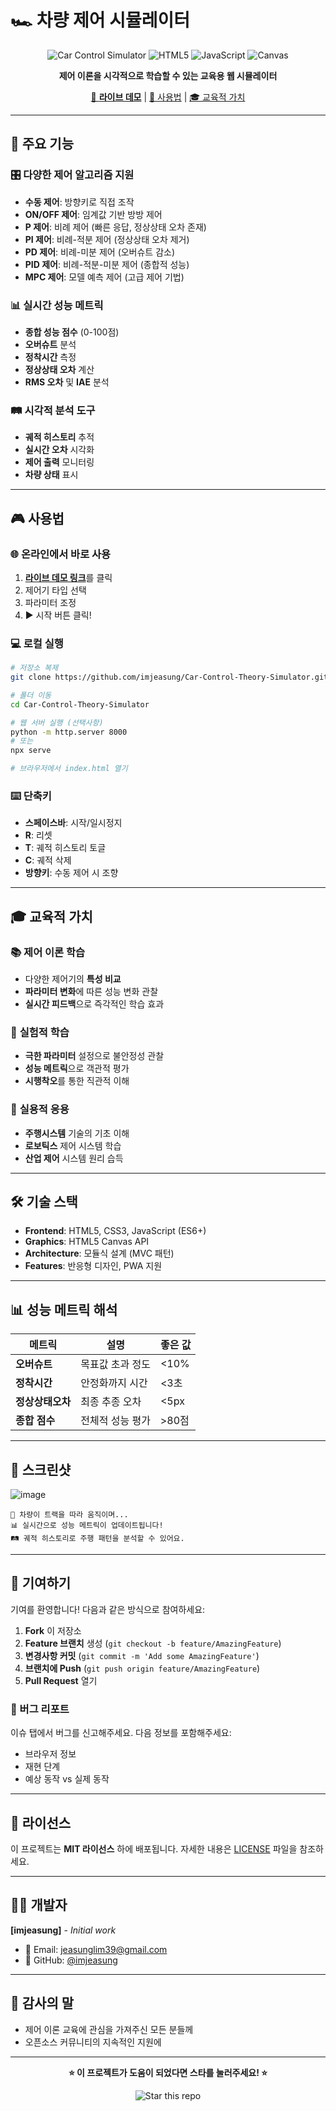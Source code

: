 # 🏎️ 차량 제어 시뮬레이터

<div align="center">

![Car Control Simulator](https://img.shields.io/badge/Car-Control%20Simulator-red?style=for-the-badge&logo=formula1)
![HTML5](https://img.shields.io/badge/HTML5-E34F26?style=for-the-badge&logo=html5&logoColor=white)
![JavaScript](https://img.shields.io/badge/JavaScript-F7DF1E?style=for-the-badge&logo=javascript&logoColor=black)
![Canvas](https://img.shields.io/badge/HTML5%20Canvas-orange?style=for-the-badge&logo=html5&logoColor=white)

**제어 이론을 시각적으로 학습할 수 있는 교육용 웹 시뮬레이터**

[🚀 **라이브 데모**](https://imjeasung.github.io/Car-Control-Theory-Simulator) | [📖 사용법](#-사용법) | [🎓 교육적 가치](#-교육적-가치)

</div>

---

## 🌟 주요 기능

### 🎛️ **다양한 제어 알고리즘 지원**
- **수동 제어**: 방향키로 직접 조작
- **ON/OFF 제어**: 임계값 기반 방방 제어
- **P 제어**: 비례 제어 (빠른 응답, 정상상태 오차 존재)
- **PI 제어**: 비례-적분 제어 (정상상태 오차 제거)
- **PD 제어**: 비례-미분 제어 (오버슈트 감소)
- **PID 제어**: 비례-적분-미분 제어 (종합적 성능)
- **MPC 제어**: 모델 예측 제어 (고급 제어 기법)

### 📊 **실시간 성능 메트릭**
- **종합 성능 점수** (0-100점)
- **오버슈트** 분석
- **정착시간** 측정
- **정상상태 오차** 계산
- **RMS 오차** 및 **IAE** 분석

### 🛤️ **시각적 분석 도구**
- **궤적 히스토리** 추적
- **실시간 오차** 시각화
- **제어 출력** 모니터링
- **차량 상태** 표시

---

## 🎮 사용법

### 🌐 온라인에서 바로 사용
1. [**라이브 데모 링크**](https://imjeasung.github.io/Car-Control-Theory-Simulator)를 클릭
2. 제어기 타입 선택
3. 파라미터 조정
4. ▶️ 시작 버튼 클릭!

### 💻 로컬 실행
```bash
# 저장소 복제
git clone https://github.com/imjeasung/Car-Control-Theory-Simulator.git

# 폴더 이동
cd Car-Control-Theory-Simulator

# 웹 서버 실행 (선택사항)
python -m http.server 8000
# 또는
npx serve

# 브라우저에서 index.html 열기
```

### ⌨️ 단축키
- **스페이스바**: 시작/일시정지
- **R**: 리셋
- **T**: 궤적 히스토리 토글
- **C**: 궤적 삭제
- **방향키**: 수동 제어 시 조향

---

## 🎓 교육적 가치

### 📚 **제어 이론 학습**
- 다양한 제어기의 **특성 비교**
- **파라미터 변화**에 따른 성능 변화 관찰
- **실시간 피드백**으로 즉각적인 학습 효과

### 🔬 **실험적 학습**
- **극한 파라미터** 설정으로 불안정성 관찰
- **성능 메트릭**으로 객관적 평가
- **시행착오**를 통한 직관적 이해

### 🎯 **실용적 응용**
- **주행시스템** 기술의 기초 이해
- **로보틱스** 제어 시스템 학습
- **산업 제어** 시스템 원리 습득

---

## 🛠️ 기술 스택

- **Frontend**: HTML5, CSS3, JavaScript (ES6+)
- **Graphics**: HTML5 Canvas API
- **Architecture**: 모듈식 설계 (MVC 패턴)
- **Features**: 반응형 디자인, PWA 지원

---

## 📊 성능 메트릭 해석

| 메트릭 | 설명 | 좋은 값 |
|--------|------|---------|
| **오버슈트** | 목표값 초과 정도 | <10% |
| **정착시간** | 안정화까지 시간 | <3초 |
| **정상상태오차** | 최종 추종 오차 | <5px |
| **종합 점수** | 전체적 성능 평가 | >80점 |

---

## 🎨 스크린샷
![image](https://github.com/user-attachments/assets/303c2876-0354-445d-bdb5-fcaf846a4b81)

```
🚗 차량이 트랙을 따라 움직이며...
📊 실시간으로 성능 메트릭이 업데이트됩니다!
🛤️ 궤적 히스토리로 주행 패턴을 분석할 수 있어요.
```

---


## 🤝 기여하기

기여를 환영합니다! 다음과 같은 방식으로 참여하세요:

1. **Fork** 이 저장소
2. **Feature 브랜치** 생성 (`git checkout -b feature/AmazingFeature`)
3. **변경사항 커밋** (`git commit -m 'Add some AmazingFeature'`)
4. **브랜치에 Push** (`git push origin feature/AmazingFeature`)
5. **Pull Request** 열기

### 🐛 버그 리포트
이슈 탭에서 버그를 신고해주세요. 다음 정보를 포함해주세요:
- 브라우저 정보
- 재현 단계
- 예상 동작 vs 실제 동작

---

## 📄 라이선스

이 프로젝트는 **MIT 라이선스** 하에 배포됩니다. 자세한 내용은 [LICENSE](LICENSE) 파일을 참조하세요.

---

## 👨‍💻 개발자

**[imjeasung]** - *Initial work*

- 📧 Email: jeasunglim39@gmail.com
- 🐙 GitHub: [@imjeasung](https://github.com/imjeasung)

---

## 🙏 감사의 말

- 제어 이론 교육에 관심을 가져주신 모든 분들께
- 오픈소스 커뮤니티의 지속적인 지원에

---

<div align="center">

**⭐ 이 프로젝트가 도움이 되었다면 스타를 눌러주세요! ⭐**

![Star this repo](https://img.shields.io/github/stars/imjeasung/Car-Control-Theory-Simulator?style=social)

</div>
